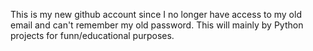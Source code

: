 This is my new github account since I no longer have access to my old email and can't remember my old password. This will mainly by Python projects for funn/educational purposes.
